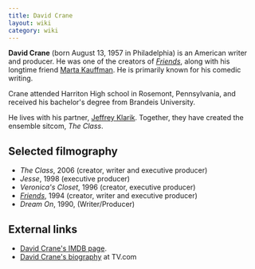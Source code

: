 ```yaml
---
title: David Crane
layout: wiki
category: wiki
---
```

<p><b>David Crane</b> (born August 13, 1957 in Philadelphia) is an American writer and producer. He was one of the creators of <i><a href="/wiki/Friends" title="Friends">Friends</a></i>, along with his longtime friend <a href="/wiki/Marta_Kauffman" title="Marta Kauffman">Marta Kauffman</a>. He is primarily known for his comedic writing. 
</p><p>Crane attended Harriton High school in Rosemont, Pennsylvania, and received his bachelor's degree from Brandeis University.
</p><p>He lives with his partner, <a href="/wiki/Jeffrey_Klarik?action=edit&amp;redlink=1" class="new" title="Jeffrey Klarik (page does not exist)">Jeffrey Klarik</a>. Together, they have created the ensemble sitcom, <i>The Class</i>.
</p>
<h2><span class="mw-headline" id="Selected_filmography"> Selected filmography</span></h2>
<ul><li> <i>The Class</i>, 2006 (creator, writer and executive producer)
</li><li> <i>Jesse</i>, 1998 (executive producer)
</li><li> <i>Veronica's Closet</i>, 1996 (creator, executive producer)
</li><li> <i><a href="/wiki/Friends" title="Friends">Friends</a></i>, 1994 (creator, writer and executive producer)
</li><li> <i>Dream On</i>, 1990, (Writer/Producer)
</li></ul>
<h2><span class="mw-headline" id="External_links">External links</span></h2>
<ul><li><a rel="nofollow" class="external text" href="http://www.imdb.com/name/nm0186331/">David Crane's IMDB page</a>.
</li><li><a rel="nofollow" class="external text" href="http://www.tv.com/david-crane/person/3943/biography.html">David Crane's biography</a> at TV.com
</li></ul>
